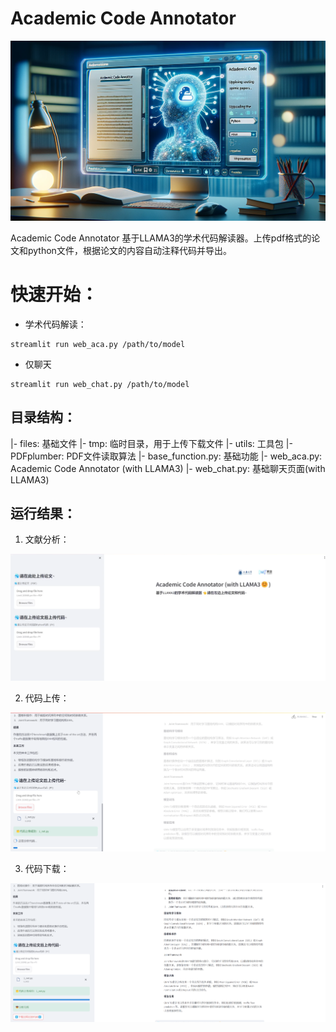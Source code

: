 # Academic Code Annotator

![](./files/pic/readme_1.webp)

Academic Code Annotator 基于LLAMA3的学术代码解读器。上传pdf格式的论文和python文件，根据论文的内容自动注释代码并导出。

# 快速开始：

- 学术代码解读：
```shell
streamlit run web_aca.py /path/to/model
```

- 仅聊天
```shell
streamlit run web_chat.py /path/to/model
```

## 目录结构：

|- files: 基础文件
|- tmp: 临时目录，用于上传下载文件
|- utils: 工具包
    |- PDFplumber: PDF文件读取算法
    |- base_function.py: 基础功能
|- web_aca.py: Academic Code Annotator (with LLAMA3)
|- web_chat.py: 基础聊天页面(with LLAMA3)

## 运行结果：
1. 文献分析：

![](./files/pic/readme_result_2.png)

2. 代码上传：

![](./files/pic/readme_result_3.png)


3. 代码下载：

![](./files/pic/readme_result_4.png)
